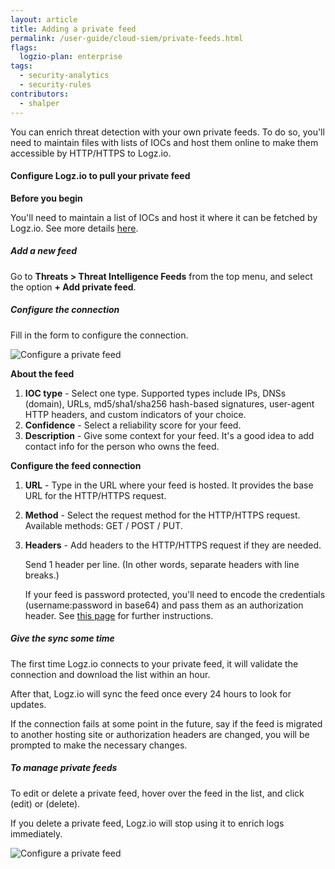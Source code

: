 ```yaml
---
layout: article
title: Adding a private feed
permalink: /user-guide/cloud-siem/private-feeds.html
flags:
  logzio-plan: enterprise
tags:
  - security-analytics
  - security-rules
contributors:
  - shalper
---
```


You can enrich threat detection with your own private feeds. To do so, you'll need to maintain files with lists of IOCs and host them online to make them accessible by HTTP/HTTPS to Logz.io.


#### Configure Logz.io to pull your private feed

**Before you begin**

You'll need to maintain a list of IOCs and host it where it can be fetched by Logz.io. See more details [here](/user-guide/siem/ioc-types/).

<div class="tasklist">

##### Add a new feed

Go to **Threats > Threat Intelligence Feeds** from the top menu, and select the option **+ Add private feed**.

##### Configure the connection

Fill in the form to configure the connection.

![Configure a private feed](https://dytvr9ot2sszz.cloudfront.net/logz-docs/siem/configure-private-feed-alpha.png)

**About the feed**

1. **IOC type** - Select one type. Supported types include IPs, DNSs (domain), URLs, md5/sha1/sha256 hash-based signatures, user-agent HTTP headers, and custom indicators of your choice.
2. **Confidence** - Select a reliability score for your feed.
3. **Description** - Give some context for your feed. It's a good idea to add contact info for the person who owns the feed.

**Configure the feed connection**

1. **URL** - Type in the URL where your feed is hosted. It provides the base URL for the HTTP/HTTPS request.
2. **Method** - Select the request method for the HTTP/HTTPS request. Available methods: GET / POST / PUT.
3. **Headers** - Add headers to the HTTP/HTTPS request if they are needed.

    Send 1 header per line. (In other words, separate headers with line breaks.)
  
    If your feed is password protected, you'll need to encode the credentials (username:password in base64) and pass them as an authorization header. See [this page](/user-guide/encoding-authorization-header.html) for further instructions.


##### Give the sync some time

The first time Logz.io connects to your private feed, it will validate the connection and download the list within an hour.

After that, Logz.io will sync the feed once every 24 hours to look for updates.

If the connection fails at some point in the future, say if the feed is migrated to another hosting site or authorization headers are changed, you will be prompted to make the necessary changes.


##### To manage private feeds

To edit or delete a private feed, hover over the feed in the list,
  and click <i class="li li-pencil"></i> (edit)
  or <i class="li li-trash"></i> (delete).

If you delete a private feed, Logz.io will stop using it to enrich logs immediately.

![Configure a private feed](https://dytvr9ot2sszz.cloudfront.net/logz-docs/siem/feed-info.png)